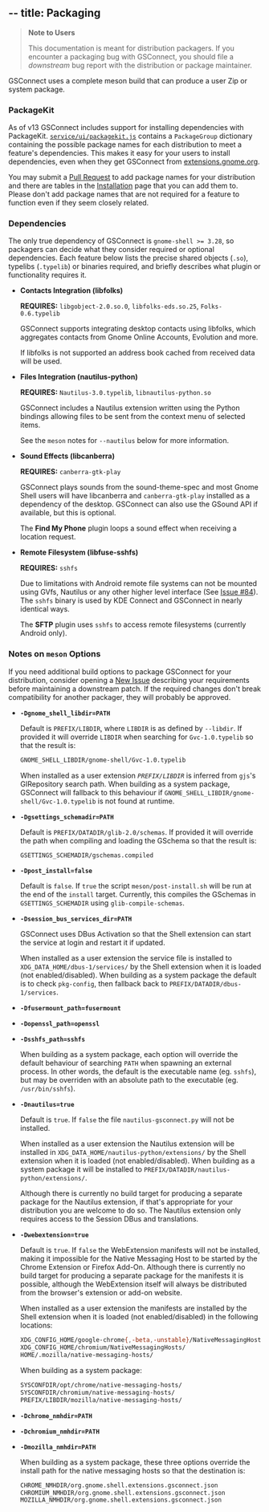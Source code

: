 --
title: Packaging
---
> **Note to Users**
>
> This documentation is meant for distribution packagers. If you encounter a packaging bug with GSConnect, you should file a *downstream* bug report with the distribution or package maintainer.

GSConnect uses a complete meson build that can produce a user Zip or system package.

### PackageKit

As of v13 GSConnect includes support for installing dependencies with PackageKit. [`service/ui/packagekit.js`][packagekit-js] contains a `PackageGroup` dictionary containing the possible package names for each distribution to meet a feature's dependencies. This makes it easy for your users to install dependencies, even when they get GSConnect from [extensions.gnome.org](https://extensions.gnome.org/).

You may submit a [Pull Request](../pulls) to add package names for your distribution and there are tables in the [Installation](Installation#dependencies) page that you can add them to. Please don't add package names that are not required for a feature to function even if they seem closely related.

### Dependencies

The only true dependency of GSConnect is `gnome-shell >= 3.28`, so packagers can decide what they consider required or optional dependencies. Each feature below lists the precise shared objects (`.so`), typelibs (`.typelib`) or binaries required, and briefly describes what plugin or functionality requires it.

* **Contacts Integration (libfolks)**

  **REQUIRES:** `libgobject-2.0.so.0`, `libfolks-eds.so.25`, `Folks-0.6.typelib`

  GSConnect supports integrating desktop contacts using libfolks, which aggregates contacts from Gnome Online Accounts, Evolution and more.

  If libfolks is not supported an address book cached from received data will be used.

* **Files Integration (nautilus-python)**

  **REQUIRES:** `Nautilus-3.0.typelib`, `libnautilus-python.so`

  GSConnect includes a Nautilus extension written using the Python bindings allowing files to be sent from the context menu of selected items.

  See the `meson` notes for `--nautilus` below for more information.

* **Sound Effects (libcanberra)**

  **REQUIRES:** `canberra-gtk-play`

  GSConnect plays sounds from the sound-theme-spec and most Gnome Shell users will have libcanberra and `canberra-gtk-play` installed as a dependency of the desktop. GSConnect can also use the GSound API if available, but this is optional.

  The **Find My Phone** plugin loops a sound effect when receiving a location request.

* **Remote Filesystem (libfuse-sshfs)**

  **REQUIRES:** `sshfs`

  Due to limitations with Android remote file systems can not be mounted using GVfs, Nautilus or any other higher level interface (See [Issue #84](../issues/83)). The `sshfs` binary is used by KDE Connect and GSConnect in nearly identical ways.

  The **SFTP** plugin uses `sshfs` to access remote filesystems (currently Android only).

### Notes on `meson` Options

If you need additional build options to package GSConnect for your distribution, consider opening a [New Issue](../issues/new) describing your requirements before maintaining a downstream patch. If the required changes don't break compatibility for another packager, they will probably be approved.

* **`-Dgnome_shell_libdir=PATH`**

  Default is `PREFIX/LIBDIR`, where `LIBDIR` is as defined by `--libdir`. If provided it will override `LIBDIR` when searching for `Gvc-1.0.typelib` so that the result is:

  ```sh
  GNOME_SHELL_LIBDIR/gnome-shell/Gvc-1.0.typelib
  ```

  When installed as a user extension *`PREFIX/LIBDIR`* is inferred from `gjs`'s GIRepository search path. When building as a system package, GSConnect will fallback to this behaviour if `GNOME_SHELL_LIBDIR/gnome-shell/Gvc-1.0.typelib` is not found at runtime.

* **`-Dgsettings_schemadir=PATH`**

  Default is `PREFIX/DATADIR/glib-2.0/schemas`. If provided it will override the path when compiling and loading the GSchema so that the result is:

  ```sh
  GSETTINGS_SCHEMADIR/gschemas.compiled
  ```

* **`-Dpost_install=false`**

  Default is `false`. If `true` the script `meson/post-install.sh` will be run at the end of the `install` target. Currently, this compiles the GSchemas in `GSETTINGS_SCHEMADIR` using `glib-compile-schemas`.

* **`-Dsession_bus_services_dir=PATH`**

  GSConnect uses DBus Activation so that the Shell extension can start the service at login and restart it if updated.

  When installed as a user extension the service file is installed to `XDG_DATA_HOME/dbus-1/services/` by the Shell extension when it is loaded (not enabled/disabled). When building as a system package the default is to check `pkg-config`, then fallback back to `PREFIX/DATADIR/dbus-1/services`.

* **`-Dfusermount_path=fusermount`**
* **`-Dopenssl_path=openssl`**
* **`-Dsshfs_path=sshfs`**

   When building as a system package, each option will override the default behaviour of searching `PATH` when spawning an external process. In other words, the default is the executable name (eg. `sshfs`), but may be overriden with an absolute path to the executable (eg. `/usr/bin/sshfs`).

* **`-Dnautilus=true`**

  Default is `true`. If `false` the file `nautilus-gsconnect.py` will not be installed.

  When installed as a user extension the Nautilus extension will be installed in `XDG_DATA_HOME/nautilus-python/extensions/` by the Shell extension when it is loaded (not enabled/disabled). When building as a system package it will be installed to `PREFIX/DATADIR/nautilus-python/extensions/`.

  Although there is currently no build target for producing a separate package for the Nautilus extension, if that's appropriate for your distribution you are welcome to do so. The Nautilus extension only requires access to the Session DBus and translations.

* **`-Dwebextension=true`**

  Default is `true`. If `false` the WebExtension manifests will not be installed, making it impossible for the Native Messaging Host to be started by the Chrome Extension or Firefox Add-On. Although there is currently no build target for producing a separate package for the manifests it is possible, although the WebExtension itself will always be distributed from the browser's extension or add-on website.

  When installed as a user extension the manifests are installed by the Shell extension when it is loaded (not enabled/disabled) in the following locations:

  ```sh
  XDG_CONFIG_HOME/google-chrome{,-beta,-unstable}/NativeMessagingHosts/
  XDG_CONFIG_HOME/chromium/NativeMessagingHosts/
  HOME/.mozilla/native-messaging-hosts/
  ```

  When building as a system package:

  ```sh
  SYSCONFDIR/opt/chrome/native-messaging-hosts/
  SYSCONFDIR/chromium/native-messaging-hosts/
  PREFIX/LIBDIR/mozilla/native-messaging-hosts/
  ```

* **`-Dchrome_nmhdir=PATH`**
* **`-Dchromium_nmhdir=PATH`**
* **`-Dmozilla_nmhdir=PATH`**

  When building as a system package, these three options override the install path for the native messaging hosts so that the destination is:

  ```sh
  CHROME_NMHDIR/org.gnome.shell.extensions.gsconnect.json
  CHROMIUM_NMHDIR/org.gnome.shell.extensions.gsconnect.json
  MOZILLA_NMHDIR/org.gnome.shell.extensions.gsconnect.json
  ```

[packagekit-js]: https://github.com/andyholmes/gnome-shell-extension-gsconnect/blob/master/src/service/ui/packagekit.js
